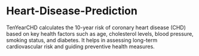 # Heart-Disease-Prediction
TenYearCHD calculates the 10-year risk of coronary heart disease (CHD) based on key health factors such as age, cholesterol levels, blood pressure, smoking status, and diabetes. It helps in assessing long-term cardiovascular risk and guiding preventive health measures.
